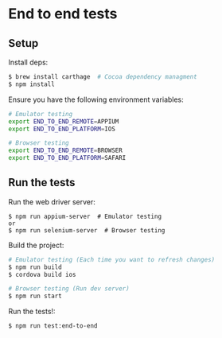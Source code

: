 # End to end tests

## Setup

Install deps:

```sh
$ brew install carthage  # Cocoa dependency managment
$ npm install
```

Ensure you have the following environment variables:

```sh
# Emulator testing
export END_TO_END_REMOTE=APPIUM
export END_TO_END_PLATFORM=IOS

# Browser testing
export END_TO_END_REMOTE=BROWSER
export END_TO_END_PLATFORM=SAFARI
```

## Run the tests

Run the web driver server:

```
$ npm run appium-server  # Emulator testing
or
$ npm run selenium-server  # Browser testing
```

Build the project:

```sh
# Emulator testing (Each time you want to refresh changes)
$ npm run build
$ cordova build ios

# Browser testing (Run dev server)
$ npm run start
```

Run the tests!:
```sh
$ npm run test:end-to-end
```
